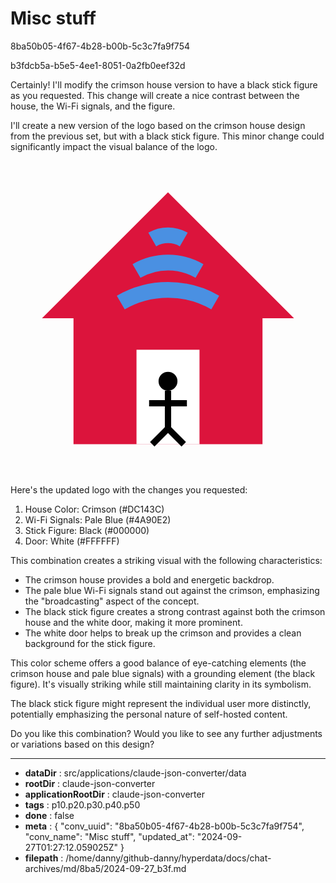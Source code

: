 # Misc stuff

8ba50b05-4f67-4b28-b00b-5c3c7fa9f754

b3fdcb5a-b5e5-4ee1-8051-0a2fb0eef32d

 Certainly! I'll modify the crimson house version to have a black stick figure as you requested. This change will create a nice contrast between the house, the Wi-Fi signals, and the figure.

<antThinking>I'll create a new version of the logo based on the crimson house design from the previous set, but with a black stick figure. This minor change could significantly impact the visual balance of the logo.</antThinking>

<antArtifact identifier="crimson-house-black-figure" type="image/svg+xml" title="Self-Hosted Content Campaign Logo - Crimson House with Black Figure">
<svg xmlns="http://www.w3.org/2000/svg" viewBox="0 0 100 100">
  <!-- Crimson House -->
  <path d="M10 50 L50 10 L90 50 L80 50 L80 90 H20 V50 Z" fill="#DC143C"/>
  <!-- White Door -->
  <rect x="40" y="60" width="20" height="30" fill="#FFFFFF"/>
  <!-- Pale Blue WiFi Signals -->
  <path d="M35 45 A30 30 0 0 1 65 45" fill="none" stroke="#4A90E2" stroke-width="5"/>
  <path d="M40 35 A20 20 0 0 1 60 35" fill="none" stroke="#4A90E2" stroke-width="5"/>
  <path d="M45 25 A10 10 0 0 1 55 25" fill="none" stroke="#4A90E2" stroke-width="5"/>
  <!-- Black Stick Figure -->
  <circle cx="50" cy="70" r="3" fill="#000000"/>
  <line x1="50" y1="73" x2="50" y2="85" stroke="#000000" stroke-width="2"/>
  <line x1="44" y1="77" x2="56" y2="77" stroke="#000000" stroke-width="2"/>
  <line x1="50" y1="85" x2="45" y2="90" stroke="#000000" stroke-width="2"/>
  <line x1="50" y1="85" x2="55" y2="90" stroke="#000000" stroke-width="2"/>
</svg>
</antArtifact>

Here's the updated logo with the changes you requested:

1. House Color: Crimson (#DC143C)
2. Wi-Fi Signals: Pale Blue (#4A90E2)
3. Stick Figure: Black (#000000)
4. Door: White (#FFFFFF)

This combination creates a striking visual with the following characteristics:

- The crimson house provides a bold and energetic backdrop.
- The pale blue Wi-Fi signals stand out against the crimson, emphasizing the "broadcasting" aspect of the concept.
- The black stick figure creates a strong contrast against both the crimson house and the white door, making it more prominent.
- The white door helps to break up the crimson and provides a clean background for the stick figure.

This color scheme offers a good balance of eye-catching elements (the crimson house and pale blue signals) with a grounding element (the black figure). It's visually striking while still maintaining clarity in its symbolism.

The black stick figure might represent the individual user more distinctly, potentially emphasizing the personal nature of self-hosted content.

Do you like this combination? Would you like to see any further adjustments or variations based on this design?

---

* **dataDir** : src/applications/claude-json-converter/data
* **rootDir** : claude-json-converter
* **applicationRootDir** : claude-json-converter
* **tags** : p10.p20.p30.p40.p50
* **done** : false
* **meta** : {
  "conv_uuid": "8ba50b05-4f67-4b28-b00b-5c3c7fa9f754",
  "conv_name": "Misc stuff",
  "updated_at": "2024-09-27T01:27:12.059025Z"
}
* **filepath** : /home/danny/github-danny/hyperdata/docs/chat-archives/md/8ba5/2024-09-27_b3f.md
